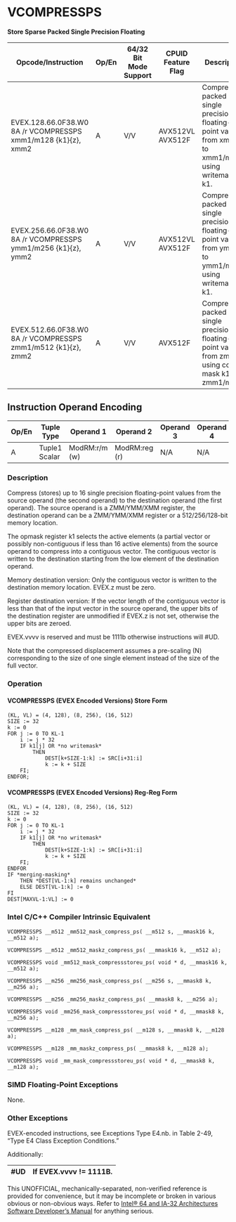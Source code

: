 # VCOMPRESSPS

**Store Sparse Packed Single Precision Floating**

| Opcode/Instruction                                            | Op/En | 64/32 Bit Mode Support | CPUID Feature Flag | Description                                                                                          |
| ------------------------------------------------------------- | ----- | ---------------------- | ------------------ | ---------------------------------------------------------------------------------------------------- |
| EVEX.128.66.0F38.W0 8A /r VCOMPRESSPS xmm1/m128 {k1}{z}, xmm2 | A     | V/V                    | AVX512VL AVX512F   | Compress packed single precision floating-point values from xmm2 to xmm1/m128 using writemask k1.    |
| EVEX.256.66.0F38.W0 8A /r VCOMPRESSPS ymm1/m256 {k1}{z}, ymm2 | A     | V/V                    | AVX512VL AVX512F   | Compress packed single precision floating-point values from ymm2 to ymm1/m256 using writemask k1.    |
| EVEX.512.66.0F38.W0 8A /r VCOMPRESSPS zmm1/m512 {k1}{z}, zmm2 | A     | V/V                    | AVX512F            | Compress packed single precision floating-point values from zmm2 using control mask k1 to zmm1/m512. |

## Instruction Operand Encoding

| Op/En | Tuple Type    | Operand 1     | Operand 2     | Operand 3 | Operand 4 |
| ----- | ------------- | ------------- | ------------- | --------- | --------- |
| A     | Tuple1 Scalar | ModRM:r/m (w) | ModRM:reg (r) | N/A       | N/A       |

### Description

Compress (stores) up to 16 single precision floating-point values from the source operand (the second operand) to the destination operand (the first operand). The source operand is a ZMM/YMM/XMM register, the destination operand can be a ZMM/YMM/XMM register or a 512/256/128-bit memory location.

The opmask register k1 selects the active elements (a partial vector or possibly non-contiguous if less than 16 active elements) from the source operand to compress into a contiguous vector. The contiguous vector is written to the destination starting from the low element of the destination operand.

Memory destination version: Only the contiguous vector is written to the destination memory location. EVEX.z must be zero.

Register destination version: If the vector length of the contiguous vector is less than that of the input vector in the source operand, the upper bits of the destination register are unmodified if EVEX.z is not set, otherwise the upper bits are zeroed.

EVEX.vvvv is reserved and must be 1111b otherwise instructions will #​​​UD.

Note that the compressed displacement assumes a pre-scaling (N) corresponding to the size of one single element instead of the size of the full vector.

### Operation

#### VCOMPRESSPS (EVEX Encoded Versions) Store Form

```
(KL, VL) = (4, 128), (8, 256), (16, 512)
SIZE := 32
k := 0
FOR j := 0 TO KL-1
    i := j * 32
    IF k1[j] OR *no writemask*
        THEN
            DEST[k+SIZE-1:k] := SRC[i+31:i]
            k := k + SIZE
    FI;
ENDFOR;

```

#### VCOMPRESSPS (EVEX Encoded Versions) Reg-Reg Form

```
(KL, VL) = (4, 128), (8, 256), (16, 512)
SIZE := 32
k := 0
FOR j := 0 TO KL-1
    i := j * 32
    IF k1[j] OR *no writemask*
        THEN
            DEST[k+SIZE-1:k] := SRC[i+31:i]
            k := k + SIZE
    FI;
ENDFOR
IF *merging-masking*
    THEN *DEST[VL-1:k] remains unchanged*
    ELSE DEST[VL-1:k] := 0
FI
DEST[MAXVL-1:VL] := 0

```

### Intel C/C++ Compiler Intrinsic Equivalent

```
VCOMPRESSPS __m512 _mm512_mask_compress_ps( __m512 s, __mmask16 k, __m512 a);

```

```
VCOMPRESSPS __m512 _mm512_maskz_compress_ps( __mmask16 k, __m512 a);

```

```
VCOMPRESSPS void _mm512_mask_compressstoreu_ps( void * d, __mmask16 k, __m512 a);

```

```
VCOMPRESSPS __m256 _mm256_mask_compress_ps( __m256 s, __mmask8 k, __m256 a);

```

```
VCOMPRESSPS __m256 _mm256_maskz_compress_ps( __mmask8 k, __m256 a);

```

```
VCOMPRESSPS void _mm256_mask_compressstoreu_ps( void * d, __mmask8 k, __m256 a);

```

```
VCOMPRESSPS __m128 _mm_mask_compress_ps( __m128 s, __mmask8 k, __m128 a);

```

```
VCOMPRESSPS __m128 _mm_maskz_compress_ps( __mmask8 k, __m128 a);

```

```
VCOMPRESSPS void _mm_mask_compressstoreu_ps( void * d, __mmask8 k, __m128 a);

```

### SIMD Floating-Point Exceptions

None.

### Other Exceptions

EVEX-encoded instructions, see Exceptions Type E4.nb. in Table 2-49, “Type E4 Class Exception Conditions.”

Additionally:

| #​​​UD | If EVEX.vvvv != 1111B. |
| ------ | ---------------------- |

This UNOFFICIAL, mechanically-separated, non-verified reference is provided for convenience, but it may be
incomplete or broken in various obvious or non-obvious
ways. Refer to [Intel® 64 and IA-32 Architectures Software Developer’s Manual](https://software.intel.com/en-us/download/intel-64-and-ia-32-architectures-sdm-combined-volumes-1-2a-2b-2c-2d-3a-3b-3c-3d-and-4) for anything serious.
